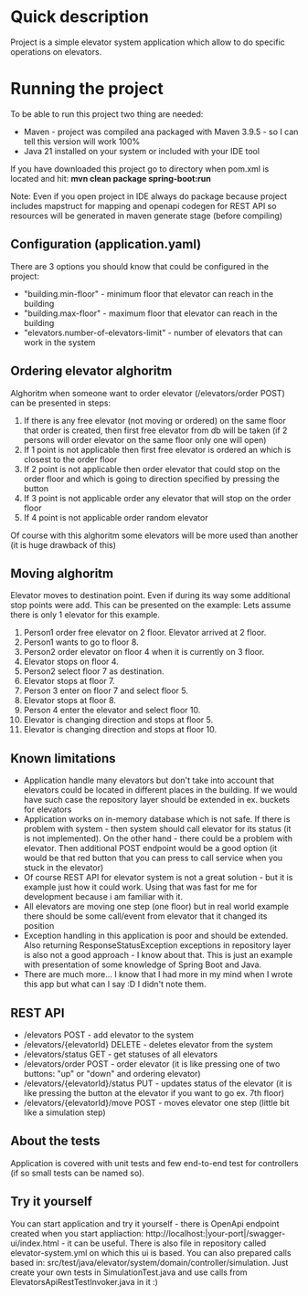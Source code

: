 # Quick description
Project is a simple elevator system application which allow to do specific operations on elevators.

# Running the project

To be able to run this project two thing are needed:

- Maven - project was compiled ana packaged with Maven 3.9.5 - so I can tell this version will work 100%
- Java 21 installed on your system or included with your IDE tool

If you have downloaded this project go to directory when pom.xml is located and hit:
**mvn clean package spring-boot:run**

Note: Even if you open project in IDE always do package because project includes mapstruct for mapping and openapi codegen for REST API so resources will be generated in maven generate stage (before compiling)

## Configuration (application.yaml)

There are 3 options you should know that could be configured in the project:

- "building.min-floor" - minimum floor that elevator can reach in the building
- "building.max-floor" - maximum floor that elevator can reach in the building
- "elevators.number-of-elevators-limit" - number of elevators that can work in the system

## Ordering elevator alghoritm
Alghoritm when someone want to order elevator (/elevators/order POST) can be presented in steps:

1. If there is any free elevator (not moving or ordered) on the same floor that order is created, then first free elevator from db will be taken (if 2 persons will order elevator on the same floor only one will open)
2. If 1 point is not applicable then first free elevator is ordered an which is closest to the order floor
3. If 2 point is not applicable then order elevator that could stop on the order floor and which is going to direction specified by pressing the button
4. If 3 point is not applicable order any elevator that will stop on the order floor
5. If 4 point is not applicable order random elevator

Of course with this alghoritm some elevators will be more used than another (it is huge drawback of this)

## Moving alghoritm
Elevator moves to destination point. Even if during its way some additional stop points were add. This can be presented on the example:
Lets assume there is only 1 elevator for this example.
1. Person1 order free elevator on 2 floor. Elevator arrived at 2 floor.
2. Person1 wants to go to floor 8.
3. Person2 order elevator on floor 4 when it is currently on 3 floor.
4. Elevator stops on floor 4.
5. Person2 select floor 7 as destination.
6. Elevator stops at floor 7.
7. Person 3 enter on floor 7 and select floor 5.
8. Elevator stops at floor 8.
9. Person 4 enter the elevator and select floor 10.
10. Elevator is changing direction and stops at floor 5.
11.  Elevator is changing direction and stops at floor 10.

## Known limitations

- Application handle many elevators but don't take into account that elevators could be located in different places in the building. If we would have such case the repository layer should be extended in ex. buckets for elevators
- Application works on in-memory database which is not safe. If there is problem with system - then system should call elevator for its status (it is not implemented). On the other hand - there could be a problem with elevator. Then additional POST endpoint would be a good option (it would be that red button that you can press to call service when you stuck in the elevator)
- Of course REST API for elevator system is not a great solution - but it is example just how it could work. Using that was fast for me for development because i am familiar with it.
- All elevators are moving one step (one floor) but in real world example there should be some call/event from elevator that it changed its position
- Exception handling in this application is poor and should be extended. Also returning ResponseStatusException exceptions in repository layer is also not a good approach - I know about that. This is just an example with presentation of some knowledge of Spring Boot and Java.
- There are much more... I know that I had more in my mind when I wrote this app but what can I say :D I didn't note them.


## REST API

- /elevators POST - add elevator to the system
- /elevators/{elevatorId} DELETE - deletes elevator from the system
- /elevators/status GET - get statuses of all elevators
- /elevators/order POST - order elevator (it is like pressing one of two buttons: "up" or "down" and ordering elevator)
- /elevators/{elevatorId}/status PUT - updates status of the elevator (it is like pressing the button at the elevator if you want to go ex. 7th floor)
- /elevators/{elevatorId}/move POST - moves elevator one step (little bit like a simulation step)

## About the tests
Application is covered with unit tests and few end-to-end test for controllers (if so small tests can be named so).

## Try it yourself
You can start application and try it yourself - there is OpenApi endpoint created when you start appliaction:
http://localhost:|your-port|/swagger-ui/index.html - it can be useful. There is also file in repository called elevator-system.yml on which this ui is based.
You can also prepared calls based in: src/test/java/elevator/system/domain/controller/simulation. Just create your own tests in SimulationTest.java and use calls from ElevatorsApiRestTestInvoker.java in it :) 


